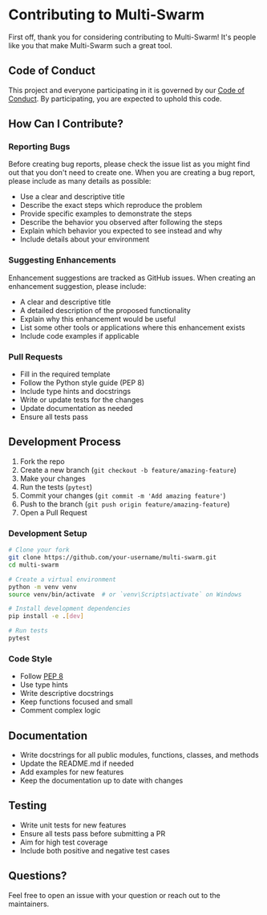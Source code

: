 # Contributing to Multi-Swarm

First off, thank you for considering contributing to Multi-Swarm! It's people like you that make Multi-Swarm such a great tool.

## Code of Conduct

This project and everyone participating in it is governed by our [Code of Conduct](CODE_OF_CONDUCT.md). By participating, you are expected to uphold this code.

## How Can I Contribute?

### Reporting Bugs

Before creating bug reports, please check the issue list as you might find out that you don't need to create one. When you are creating a bug report, please include as many details as possible:

* Use a clear and descriptive title
* Describe the exact steps which reproduce the problem
* Provide specific examples to demonstrate the steps
* Describe the behavior you observed after following the steps
* Explain which behavior you expected to see instead and why
* Include details about your environment

### Suggesting Enhancements

Enhancement suggestions are tracked as GitHub issues. When creating an enhancement suggestion, please include:

* A clear and descriptive title
* A detailed description of the proposed functionality
* Explain why this enhancement would be useful
* List some other tools or applications where this enhancement exists
* Include code examples if applicable

### Pull Requests

* Fill in the required template
* Follow the Python style guide (PEP 8)
* Include type hints and docstrings
* Write or update tests for the changes
* Update documentation as needed
* Ensure all tests pass

## Development Process

1. Fork the repo
2. Create a new branch (`git checkout -b feature/amazing-feature`)
3. Make your changes
4. Run the tests (`pytest`)
5. Commit your changes (`git commit -m 'Add amazing feature'`)
6. Push to the branch (`git push origin feature/amazing-feature`)
7. Open a Pull Request

### Development Setup

```bash
# Clone your fork
git clone https://github.com/your-username/multi-swarm.git
cd multi-swarm

# Create a virtual environment
python -m venv venv
source venv/bin/activate  # or `venv\Scripts\activate` on Windows

# Install development dependencies
pip install -e .[dev]

# Run tests
pytest
```

### Code Style

* Follow [PEP 8](https://www.python.org/dev/peps/pep-0008/)
* Use type hints
* Write descriptive docstrings
* Keep functions focused and small
* Comment complex logic

## Documentation

* Write docstrings for all public modules, functions, classes, and methods
* Update the README.md if needed
* Add examples for new features
* Keep the documentation up to date with changes

## Testing

* Write unit tests for new features
* Ensure all tests pass before submitting a PR
* Aim for high test coverage
* Include both positive and negative test cases

## Questions?

Feel free to open an issue with your question or reach out to the maintainers. 